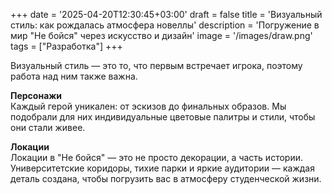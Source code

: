 +++
date = '2025-04-20T12:30:45+03:00'
draft = false
title = 'Визуальный стиль: как рождалась атмосфера новеллы'
description = 'Погружение в мир "Не бойся" через искусство и дизайн'
image = '/images/draw.png'
tags = ["Разработка"]
+++

Визуальный стиль — это то, что первым встречает игрока, поэтому работа над ним также важна.

**Персонажи**  
Каждый герой уникален: от эскизов до финальных образов. Мы подобрали для них индивидуальные цветовые палитры и стили, чтобы они стали живее.

**Локации**   
Локации в "Не бойся" — это не просто декорации, а часть истории. Университетские коридоры, тихие парки и яркие аудитории — каждая деталь создана, чтобы погрузить вас в атмосферу студенческой жизни.